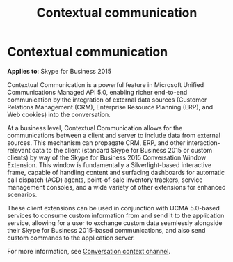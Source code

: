 ﻿---
title: Contextual communication
TOCTitle: Contextual communication
ms:assetid: 6fe0e2a4-5546-41bb-87ae-2201aa32ae73
ms:mtpsurl: https://msdn.microsoft.com/en-us/library/Dn465927(v=office.16)
ms:contentKeyID: 65239807
ms.date: 07/27/2015
mtps_version: v=office.16
---

# Contextual communication


**Applies to**: Skype for Business 2015

Contextual Communication is a powerful feature in Microsoft Unified Communications Managed API 5.0, enabling richer end-to-end communication by the integration of external data sources (Customer Relations Management (CRM), Enterprise Resource Planning (ERP), and Web cookies) into the conversation.

At a business level, Contextual Communication allows for the communications between a client and server to include data from external sources. This mechanism can propagate CRM, ERP, and other interaction-relevant data to the client (standard Skype for Business 2015 or custom clients) by way of the Skype for Business 2015 Conversation Window Extension. This window is fundamentally a Silverlight-based interactive frame, capable of handling content and surfacing dashboards for automatic call dispatch (ACD) agents, point-of-sale inventory trackers, service management consoles, and a wide variety of other extensions for enhanced scenarios.

These client extensions can be used in conjunction with UCMA 5.0-based services to consume custom information from and send it to the application service, allowing for a user to exchange custom data seamlessly alongside their Skype for Business 2015-based communications, and also send custom commands to the application server.

For more information, see [Conversation context channel](conversation-context-channel.md).

